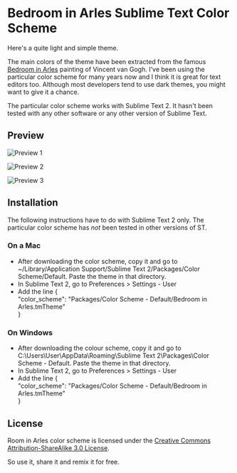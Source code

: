 # Bedroom in Arles Sublime Text Color Scheme

Here's a quite light and simple theme. 

The main colors of the theme have been extracted from the famous [Bedroom in Arles](http://en.wikipedia.org/wiki/Bedroom_in_Arles "View the painting on Wikipedia") painting of Vincent van Gogh. I've been using the particular color scheme for many years now and I think it is great for text editors too. Although most developers tend to use dark themes, you might want to give it a chance.

The particular color scheme works with Sublime Text 2. It hasn't been tested with any other software or any other version of Sublime Text. 


## Preview
![Preview 1](https://raw.github.com/p0rcupine/Bedroom-in-Arles/master/preview/Bedroom%20in%20Arles%20-%20Perview%202.jpg)

![Preview 2](https://raw.github.com/p0rcupine/Bedroom-in-Arles/master/preview/Bedroom%20in%20Arles%20-%20Perview%202.jpg)

![Preview 3](https://raw.github.com/p0rcupine/Bedroom-in-Arles/master/preview/Bedroom%20in%20Arles%20-%20Perview%203.jpg)

## Installation

The following instructions have to do with Sublime Text 2 only. The particular color scheme has *not* been tested in other versions of ST.

### On a Mac
* After downloading the color scheme, copy it and go to ~/Library/Application Support/Sublime Text 2/Packages/Color Scheme/Default. Paste the theme in that directory.
* In Sublime Text 2, go to Preferences > Settings - User
* Add the line
{  
"color_scheme": "Packages/Color Scheme - Default/Bedroom in Arles.tmTheme"  
}

### On Windows
* After downloading the colour scheme, copy it and go to C:\Users\User\AppData\Roaming\Sublime Text 2\Packages\Color Scheme - Default. Paste the theme in that directory.
* In Sublime Text 2, go to Preferences > Settings - User
* Add the line
{  
"color_scheme": "Packages/Color Scheme - Default/Bedroom in Arles.tmTheme"  
}

## License
Room in Arles color scheme is licensed under the [Creative Commons Attribution-ShareAlike 3.0 License](http://creativecommons.org/licenses/by-sa/3.0/). 

So use it, share it and remix it for free. 
